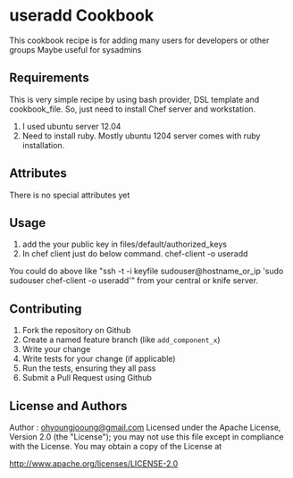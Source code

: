 useradd Cookbook
================
 This cookbook recipe is for adding many users for developers or other groups
 Maybe useful for sysadmins


Requirements
------------

 This is very simple recipe by using bash provider, DSL template and cookbook_file.
 So, just need to install Chef server and workstation.
 1. I used ubuntu server 12.04
 2. Need to install ruby. Mostly ubuntu 1204 server comes with ruby installation.

Attributes
----------
 There is no special attributes yet


Usage
-----

1. add the your public key in files/default/authorized_keys
2. In chef client just do below command.
chef-client -o useradd

You could do above like "ssh -t -i keyfile sudouser@hostname_or_ip 'sudo sudouser chef-client -o useradd'" from your central or knife server. 


Contributing
------------
1. Fork the repository on Github
2. Create a named feature branch (like `add_component_x`)
3. Write your change
4. Write tests for your change (if applicable)
5. Run the tests, ensuring they all pass
6. Submit a Pull Request using Github

License and Authors
-------------------
Author : ohyoungjooung@gmail.com
Licensed under the Apache License, Version 2.0 (the "License"); you may not use this file except in compliance with the License. You may obtain a copy of the License at

http://www.apache.org/licenses/LICENSE-2.0
